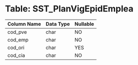 # Table: SST_PlanVigEpidEmplea

| Column Name | Data Type | Nullable |
|-------------|-----------|----------|
| cod_pve | char | NO |
| cod_emp | char | NO |
| cod_ori | char | YES |
| cod_cia | char | NO |
